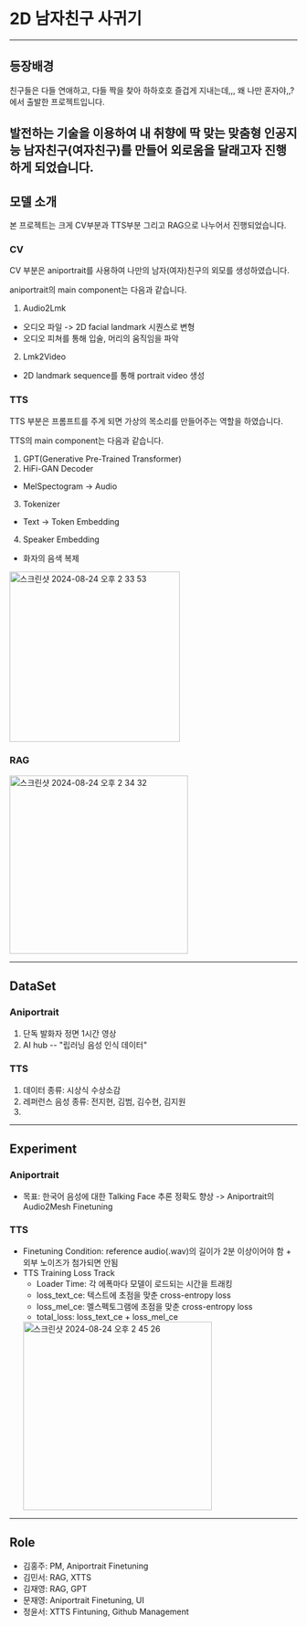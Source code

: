 # 2D 남자친구 사귀기
---
## 등장배경

친구들은 다들 연애하고, 다들 짝을 찾아 하하호호 즐겁게 지내는데,,, 왜 나만 혼자야,,?에서 출발한 프로젝트입니다.

발전하는 기술을 이용하여 내 취향에 딱 맞는 맞춤형 인공지능 남자친구(여자친구)를 만들어 외로움을 달래고자 진행하게 되었습니다.
---
## 모델 소개
본 프로젝트는 크게 CV부분과 TTS부분 그리고 RAG으로 나누어서 진행되었습니다.
### CV
CV 부분은 aniportrait를 사용하여 나만의 남자(여자)친구의 외모를 생성하였습니다.

aniportrait의 main component는 다음과 같습니다.

1) Audio2Lmk
  - 오디오 파일 -> 2D facial landmark 시퀀스로 변형
  - 오디오 피쳐를 통해 입술, 머리의 움직임을 파악

2) Lmk2Video
  - 2D landmark sequence를 통해 portrait video 생성

### TTS
TTS 부분은 프롬프트를 주게 되면 가상의 목소리를 만들어주는 역할을 하였습니다.

TTS의 main component는 다음과 같습니다.

1) GPT(Generative Pre-Trained Transformer)
2) HiFi-GAN Decoder
  - MelSpectogram -> Audio
3) Tokenizer
  - Text -> Token Embedding
4) Speaker Embedding
  - 화자의 음색 복제

<img width="298" alt="스크린샷 2024-08-24 오후 2 33 53" src="https://github.com/user-attachments/assets/bf74b90f-65ac-4fb3-b262-a786bd0f078f">

### RAG
<img width="312" alt="스크린샷 2024-08-24 오후 2 34 32" src="https://github.com/user-attachments/assets/0be8bd5c-c51b-4e19-8729-f95b9bd7c7d0">

---
## DataSet
### Aniportrait
1) 단독 발화자 정면 1시간 영상
2) AI hub -- "립러닝 음성 인식 데이터"

### TTS
1) 데이터 종류: 시상식 수상소감
2) 레퍼런스 음성 종류: 전지현, 김범, 김수현, 김지원
3) 

---
## Experiment
### Aniportrait
  - 목표: 한국어 음성에 대한 Talking Face 추론 정확도 향상 -> Aniportrait의 Audio2Mesh Finetuning

### TTS
  - Finetuning Condition: reference audio(.wav)의 길이가 2분 이상이어야 함 + 외부 노이즈가 첨가되면 안됨
  - TTS Training Loss Track
    - Loader Time: 각 에폭마다 모델이 로드되는 시간을 트래킹
    - loss_text_ce: 텍스트에 초점을 맞춘 cross-entropy loss
    - loss_mel_ce: 멜스펙토그램에 초점을 맞춘 cross-entropy loss
    - total_loss: loss_text_ce + loss_mel_ce
    <img width="330" alt="스크린샷 2024-08-24 오후 2 45 26" src="https://github.com/user-attachments/assets/f327309b-72e9-4587-8ac1-5f65fe33d763">

---
## Role
- 김홍주: PM, Aniportrait Finetuning
- 김민서: RAG, XTTS
- 김재영: RAG, GPT
- 문재영: Aniportrait Finetuning, UI
- 정윤서: XTTS Fintuning, Github Management




